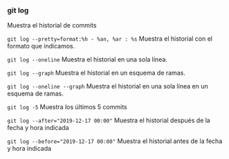 ### git log
Muestra el historial de commits

`git log --pretty=format:%h - %an, %ar : %s`
Muestra el historial con el formato que indicamos.

`git log --oneline`
Muestra el historial en una sola línea.

`git log --graph`
Muestra el historial en un esquema de ramas.

`git log --oneline --graph`
Muestra el historial en una sola línea en un esquema de ramas.

`git log -5`
Muestra los últimos 5 commits

`git log --after="2019-12-17 00:00"`
Muestra el historial después de la fecha y hora indicada

`git log --before="2019-12-17 00:00"`
Muestra el historial antes de la fecha y hora indicada
